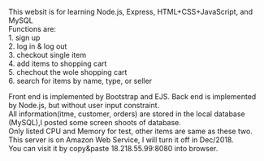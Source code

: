 This websit is for learning Node.js, Express, HTML+CSS+JavaScript, and MySQL  
Functions are:   
               1. sign up  
               2. log in & log out  
               3. checkout single item  
               4. add items to shopping cart  
               5. chechout the wole shopping cart  
               6. search for items by name, type, or seller  

Front end is implemented by Bootstrap and EJS.
Back end is implemented by Node.js, but without user input constraint.   
All information(itme, customer, orders) are stored in the local database (MySQL),I posted some screen shoots of database.  
Only listed CPU and Memory for test, other items are same as these two.  
This server is on Amazon Web Service, I will turn it off in Dec/2018.  
You can visit it by copy&paste 18.218.55.99:8080 into browser.  
